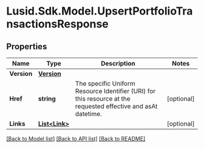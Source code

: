 
# Lusid.Sdk.Model.UpsertPortfolioTransactionsResponse

## Properties

Name | Type | Description | Notes
------------ | ------------- | ------------- | -------------
**Version** | [**Version**](Version.md) |  | 
**Href** | **string** | The specific Uniform Resource Identifier (URI) for this resource at the requested effective and asAt datetime. | [optional] 
**Links** | [**List&lt;Link&gt;**](Link.md) |  | [optional] 

[[Back to Model list]](../README.md#documentation-for-models)
[[Back to API list]](../README.md#documentation-for-api-endpoints)
[[Back to README]](../README.md)

